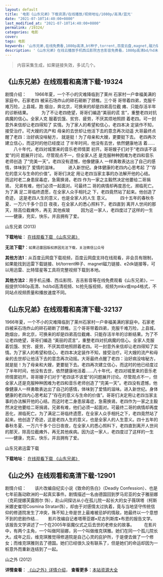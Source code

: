 ```yaml
---
layout: default
title: '电影《山东兄弟》下载资源/在线播放/视频地址/1080p/高清/蓝光'
date: "2021-07-10T14:40:00+0800"
last_modified_at: "2021-07-10T14:40:00+0800"
permalink: /19324/
categories: 电影
cover:
tags: 电影
keywords: '山东兄弟,在线免费看,1080p高清,bt种子,torrent,百度云盘,magnet,磁力链,迅雷下载资源'
description: '《山东兄弟》在线云播放手机西瓜影院吉吉影音免费看，1080p高清bd/hd未删减完整版和tc抢先枪版，mkv/mp4格式，附带bt/torrent种子、magnet/磁力链、百度云盘、网盘资源迅雷下载链接'
---
```


>内容采集生成，如果链接失效，多试几个。


## 《山东兄弟》在线观看和高清下载-19324

剧情介绍：　　1966年夏，一个不小的灾难降临到了莱州 石家村一户幸福美满的家庭中。石家老四 被采石场炸山的碎石砸断了颈椎。三个哥 哥带着四弟，克服千难万险，上县城，跑 烟台，奔北京，可换来的却是四弟高位截 瘫、只能存活半年的诊断结果。  　　为了不让老四绝望，哥哥们编造“美丽的谎 言”，重整老四对抗病魔的信心。全家人克 服着饥饿、贫穷、疲劳，不厌其烦地照顾 着老四。可一封意外来信却让老四得知了 实情。为了家人的希望和信心，老四本决 定装作不知，接受治疗。可大嫂的流产和 母亲的去世却让他活下去的意念再次动遥 大哥最终点醒了老四：治好病没啥秘方， 就是挺！为了母亲和大嫂，更要挺下去。 老四再次建立信心，而这时的他已经度过 了半年时间，他没有去世，依然健康地活 着……  　　八十年代，老四对城里来的音乐老师情窦 初开。哥哥嫂子们对于“老四该不该爱”的问 题展开讨论。尽管观点不一，但全家人还 是克服种种困难为老四和音乐老师创造 了“完美一天”。老四没有遗憾，他像健康人 一样勇敢表达出了自己的感情，体味到了 爱情的滋味。  　　进入新世纪。身体健康的老四内心思考起 了“存在的意义与生命的价值”。哥哥们决定 用让老四当家主事的办法解开他的心结。 而这时老二身患尿毒症，急需换肾。老四 作为一家之主毅然决定他要给二哥捐肾。 兄弟有难，他们必须一起面对。可最终二 哥的病情却再度恶化，濒临死亡。为了满 足二哥临终遗愿，在全家人众手相托之 下，老四竟然站了起来。他创造了奇迹， 这是老四人生的意义，也是全家人的人生 意义。  　　四十五年的春秋冬夏、一万六千多个日日 夜夜，在全家人的悉心照料下，老四直到 离开人世间的那天，除高位截瘫外，再无 其他疾玻  　　因为这一家人，老四度过了这样的一生 ——健康，充实，快乐，并且拥有了爱。


山东兄弟 (2013)

**下载地址**： [在线观看下载 《山东兄弟》](https://www.btbtdy.me/btdy/dy2411.html) 


**无法下载?**：`如果迅雷因版权原因无法下载，关注微信公众号 `

**其他方法1**：从百度云网盘下载视频，百度云网盘支持在线观看，非会员有限制，如果能找到迅雷下载链接、bt/torrent种子、magnet磁力链接、e2dk链接等，可以用迅雷、比特彗星等工具将完整视频下载到本地。

**其他方法2**：用手机云播、西瓜影院、吉吉影音等在线免费观看《山东兄弟》，一般提供1080p高清、hd/bd高清视频、tc抢先版视频，视频为mkv或mp4格式，不同站点视频质量和播放速度不同。


## 《山东兄弟》在线观看和高清下载-32137

1966年夏，一个不小的灾难降临到了莱州石家村一户幸福美满的家庭中。石家老四被采石场炸山的碎石砸断了颈椎。三个哥哥带着四弟，克服千难万险，上县城，跑烟台，奔北京，可换来的却是四弟高位截瘫、只能存活半年的诊断结果。</span>为了不让老四绝望，哥哥们编造 “美丽的谎言”，重整老四对抗病魔的信心。全家人克服着饥饿、贫穷、疲劳，不厌其烦地照顾着老四。可一封意外来信却让老四得知了实情。为了家人的希望和信心，老四本决定装作不知，接受治疗。可大嫂的流产和母亲的去世却让他活下去的意念再次动摇。大哥最终点醒了老四：治好病没啥秘方，就是挺！为了母亲和大嫂，更要挺下去。老四再次建立信心，而这时的他已经度过了半年时间，他没有去世，依然健康地活着……八十年代，老四对城里来的音乐老师情窦初开。哥哥嫂子们对于“老四该不该爱”的问题展开讨论。尽管观点不一，但全家人还是克服种种困难为老四和音乐老师创造了“完美一天&rdquo;。老四没有遗憾，他像健康人一样勇敢表达出了自己的感情，体味到了爱情的滋味。</span>进入新世纪。身体健康的老四内心思考起了&ldquo;存在的意义与生命的价值&rdquo;。哥哥们决定用让老四当家主事的办法解开他的心结。而这时老二身患尿毒症，急需换肾。老四作为一家之主毅然决定他要给二哥捐肾。兄弟有难，他们必须一起面对。可最终二哥的病情却再度恶化，濒临死亡。为了满足二哥临终遗愿，在全家人众手相托之下，老四竟然站了起来。他创造了奇迹，这是老四人生的意义，也是全家人的人生意义。</span>四十五年的春秋冬夏、一万六千多个日日夜夜，在全家人的悉心照料下，老四直到离开人世间的那天，除高位截瘫外，再无其他疾病。</span>因为这一家人，老四度过了这样的一生&mdash;—健康，充实，快乐，并且拥有了爱。</span>


山东兄弟迅雷下载

**下载地址**： [在线观看下载 《山东兄弟》](https://www.993dy.com//vod-detail-id-16548.html) 


## 《山之外》在线观看和高清下载-12901

剧情介绍：　　该片改编自纪实小说《致命的告白》（Deadly Confession）、也是七年前轰动欧洲的一起真实事件。剧情描述一名由德国回到罗马尼亚的女子雅丽娜（克莉提娜芙露图尔 饰），赴山间探访从小在孤儿院一起长大的女子薇琪塔（柯斯米娜史崔坦Cosmina Stratan饰），却由于对感情太过执着，竟与当地坚守传统信仰的修道院发生了冲突，殊不知上帝是世上最难被忌妒的情敌，她最终以一个意想不到的悲剧作结… 　　影片改编自记者塔蒂亚娜•尼古列斯库•布恩的报告文学。该报告文学讲述了一个在2005年驱魔仪式之后去世的老修女的故事。 　　在影片中，有两个主角，一个叫做阿丽娜，另一个叫做维克琪雅。她们在同一个孤儿院长大。成年之后，维克琪雅觉得修道院是自己心灵的庇护所，于是便去做了一个修女；而维克琪雅则去了德国。她们已经很久没有联系了，但是她们的命运却因为一桩意外而重新连结到了一起。


山之外 (2012)

**详情查看**： [《山之外》详情介绍](/movie/12901/)， **查看更多**：[本站资源大全](/movie/t/all/)

